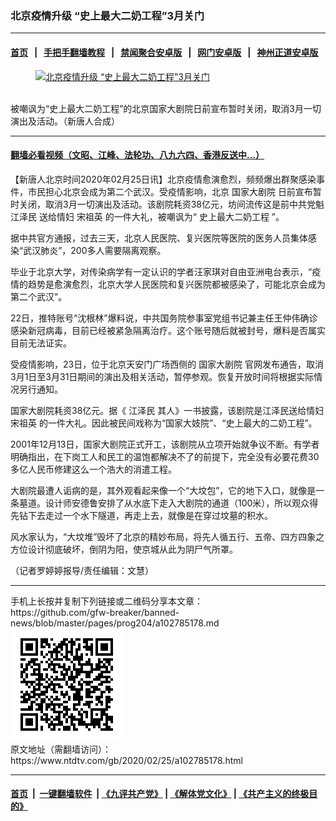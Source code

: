 ### 北京疫情升级 “史上最大二奶工程”3月关门
------------------------

#### [首页](https://github.com/gfw-breaker/banned-news/blob/master/README.md) &nbsp;&nbsp;|&nbsp;&nbsp; [手把手翻墙教程](https://github.com/gfw-breaker/guides/wiki) &nbsp;&nbsp;|&nbsp;&nbsp; [禁闻聚合安卓版](https://github.com/gfw-breaker/bn-android) &nbsp;&nbsp;|&nbsp;&nbsp; [网门安卓版](https://github.com/oGate2/oGate) &nbsp;&nbsp;|&nbsp;&nbsp; [神州正道安卓版](https://github.com/SzzdOgate/update) 



<div><div class="featured_image">
 <a href="https://i.ntdtv.com/assets/uploads/2020/02/239356_medium-800x450.jpg" target="_blank">
  <figure>
   <img alt="北京疫情升级 “史上最大二奶工程”3月关门" src="https://i.ntdtv.com/assets/uploads/2020/02/239356_medium-800x450-800x450.jpg"/>
  </figure><br/>
 </a>
 <span class="caption">
  被嘲讽为“史上最大二奶工程”的北京国家大剧院日前宣布暂时关闭，取消3月一切演出及活动。（新唐人合成）
 </span>
</div>
</div><hr/>

#### [翻墙必看视频（文昭、江峰、法轮功、八九六四、香港反送中...）](https://github.com/gfw-breaker/banned-news/blob/master/pages/link3.md)

<div><div class="post_content" itemprop="articleBody">
 <p>
  【新唐人北京时间2020年02月25日讯】北京疫情愈演愈烈，频频爆出群聚感染事件，市民担心北京会成为第二个武汉。受疫情影响，北京
  <ok href="https://www.ntdtv.com/gb/国家大剧院.htm">
   国家大剧院
  </ok>
  日前宣布暂时关闭，取消3月一切演出及活动。该剧院耗资38亿元，坊间流传这是前中共党魁
  <ok href="https://www.ntdtv.com/gb/江泽民.htm">
   江泽民
  </ok>
  送给情妇
  <ok href="https://www.ntdtv.com/gb/宋祖英.htm">
   宋祖英
  </ok>
  的一件大礼，被嘲讽为“
  <ok href="https://www.ntdtv.com/gb/史上最大二奶工程.htm">
   史上最大二奶工程
  </ok>
  ”。
 </p>
 <p>
  据中共官方通报，过去三天，北京人民医院、复兴医院等医院的医务人员集体感染“武汉肺炎”，200多人需要隔离观察。
 </p>
 <p>
  毕业于北京大学，对传染病学有一定认识的学者汪家琪对自由亚洲电台表示，“疫情的趋势是愈演愈烈，北京大学人民医院和复兴医院都被感染了，可能北京会成为第二个武汉”。
 </p>
 <p>
  22日，推特账号“沈根林”爆料说，中共国务院参事室党组书记兼主任王仲伟确诊感染新冠病毒，目前已经被紧急隔离治疗。这个账号随后就被封号，爆料是否属实目前无法证实。
 </p>
 <p>
  受疫情影响，23日，位于北京天安门广场西侧的
  <ok href="https://www.ntdtv.com/gb/国家大剧院.htm">
   国家大剧院
  </ok>
  官网发布通告，取消3月1日至3月31日期间的演出及相关活动，暂停参观。恢复开放时间将根据实际情况另行通知。
 </p>
 <p>
  国家大剧院耗资38亿元。据《
  <ok href="https://www.ntdtv.com/gb/江泽民.htm">
   江泽民
  </ok>
  其人》一书披露，该剧院是江泽民送给情妇
  <ok href="https://www.ntdtv.com/gb/宋祖英.htm">
   宋祖英
  </ok>
  的一件大礼。因此被民间戏称为“国家大妓院”、“史上最大的二奶工程”。
 </p>
 <p>
  2001年12月13日，国家大剧院正式开工，该剧院从立项开始就争议不断。有学者明确指出，在下岗工人和民工的温饱都解决不了的前提下，完全没有必要花费30多亿人民币修建这么一个浩大的消遣工程。
 </p>
 <p>
  大剧院最遭人诟病的是，其外观看起来像一个“大坟包”，它的地下入口，就像是一条墓道。设计师安德鲁安排了从水底下走入大剧院的通道（100米），所以观众得先钻下去走过一个水下隧道，再走上去，就像是在穿过坟墓的积水。
 </p>
 <p>
  风水家认为，“大坟堆”毁坏了北京的精妙布局，将先人循五行、五帝、四方四象之方位设计彻底破坏，倒阴为阳，使京城从此为阴尸气所罩。
 </p>
 <p>
  （记者罗婷婷报导/责任编辑：文慧）
 </p>
 <div class="single_ad">
 </div>
</div>
</div>
<hr/>
手机上长按并复制下列链接或二维码分享本文章：<br/>
https://github.com/gfw-breaker/banned-news/blob/master/pages/prog204/a102785178.md <br/>
<a href='https://github.com/gfw-breaker/banned-news/blob/master/pages/prog204/a102785178.md'><img src='https://github.com/gfw-breaker/banned-news/blob/master/pages/prog204/a102785178.md.png'/></a> <br/>
原文地址（需翻墙访问）：https://www.ntdtv.com/gb/2020/02/25/a102785178.html


------------------------
#### [首页](https://github.com/gfw-breaker/banned-news/blob/master/README.md) &nbsp;|&nbsp; [一键翻墙软件](https://github.com/gfw-breaker/nogfw/blob/master/README.md) &nbsp;| [《九评共产党》](https://github.com/gfw-breaker/9ping.md/blob/master/README.md#九评之一评共产党是什么) | [《解体党文化》](https://github.com/gfw-breaker/jtdwh.md/blob/master/README.md) | [《共产主义的终极目的》](https://github.com/gfw-breaker/gczydzjmd.md/blob/master/README.md)


<img src='http://gfw-breaker.win/banned-news/pages/prog204/a102785178.md' width='0px' height='0px'/>